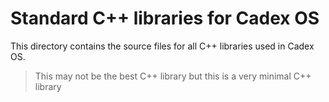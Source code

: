 # Standard C++ libraries for Cadex OS

This directory contains the source files for all C++ libraries used in Cadex OS.
> This may not be the best C++ library but this is a very minimal C++ library